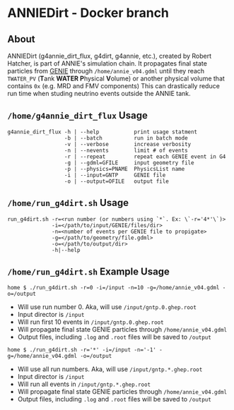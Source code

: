 # ANNIEDirt - Docker branch

## About
ANNIEDirt (g4annie_dirt_flux, g4dirt, g4annie, etc.), created by Robert Hatcher, is part of ANNIE's simulation chain. 
It propagates final state particles from [GENIE](https://github.com/ANNIEsoft/GENIE-v3) through `/home/annie_v04.gdml` until they reach `TWATER_PV` (**T**ank **WATER** **P**hysical **V**olume) or another physical volume that contains `0x` (e.g. MRD and FMV components)
This can drastically reduce run time when studing neutrino events outside the ANNIE tank.


## `/home/g4annie_dirt_flux` Usage
```
g4annie_dirt_flux -h | --help           print usage statment
                  -b | --batch          run in batch mode
                  -v | --verbose        increase verbosity
                  -n | --nevents        limit # of events
                  -r | --repeat         repeat each GENIE event in G4
                  -g | --gdml=GFILE     input geometry file
                  -p | --physics=PNAME  PhysicsList name
                  -i | --input=GNTP     GENIE file
                  -o | --output=OFILE   output file
```

## `/home/run_g4dirt.sh` Usage
```
run_g4dirt.sh -r=<run number (or numbers using `*`. Ex: \`-r='4*'\`)>
              -i=</path/to/input/GENIE/files/dir>
              -n=<number of events per GENIE file to propigate>
              -g=</path/to/geometry/file.gdml>
              -o=</path/to/output/dir>
              -h|--help
```

## `/home/run_g4dirt.sh` Example Usage
`home $ ./run_g4dirt.sh -r=0 -i=/input -n=10 -g=/home/annie_v04.gdml -o=/output`
- Will use run number 0. Aka, will use `/input/gntp.0.ghep.root`
- Input director is `/input`
- Will run first 10 events in `/input/gntp.0.ghep.root`
- Will propagate final state GENIE particles through `/home/annie_v04.gdml`
- Output files, including `.log` and `.root` files will be saved to `/output`

`home $ ./run_g4dirt.sh -r='*' -i=/input -n='-1' -g=/home/annie_v04.gdml -o=/output`
- Will use all run numbers. Aka, will use `/input/gntp.*.ghep.root`
- Input director is `/input`
- Will run all events in `/input/gntp.*.ghep.root`
- Will propagate final state GENIE particles through `/home/annie_v04.gdml`
- Output files, including `.log` and `.root` files will be saved to `/output`